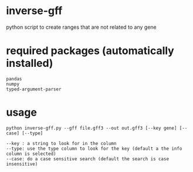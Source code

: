 # inverse-gff

python script to create ranges that are not related to any gene


# required packages (automatically installed)

    pandas
    numpy
    typed-argument-parser
    
# usage

    python inverse-gff.py --gff file.gff3 --out out.gff3 [--key gene] [--case] [--type]

    --key : a string to look for in the column 
    --type: use the type column to look for the key (default a the info column is selected)
    --case: do a case sensitive search (default the search is case insensitive)
    